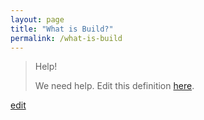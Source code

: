 ```yaml
---
layout: page
title: "What is Build?"
permalink: /what-is-build
---
```


> Help! 
> 
> We need help. Edit this definition <a href="https://github.com/and-digital/tech-definitions/blog/master/definitions/commercials/build.md">here</a>.

<p class="edit-term"><a href="https://github.com/and-digital/tech-definitions/blog/master/definitions/commercials/build.md">edit</a></p>
